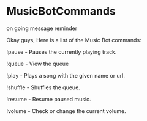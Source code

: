 # MusicBotCommands
on going message reminder

Okay guys, Here is a list of the Music Bot commands:


!pause - Pauses the currently playing track.

!queue - View the queue

!play - Plays a song with the given name or url.

!shuffle - Shuffles the queue.

!resume - Resume paused music.

!volume - Check or change the current volume.
